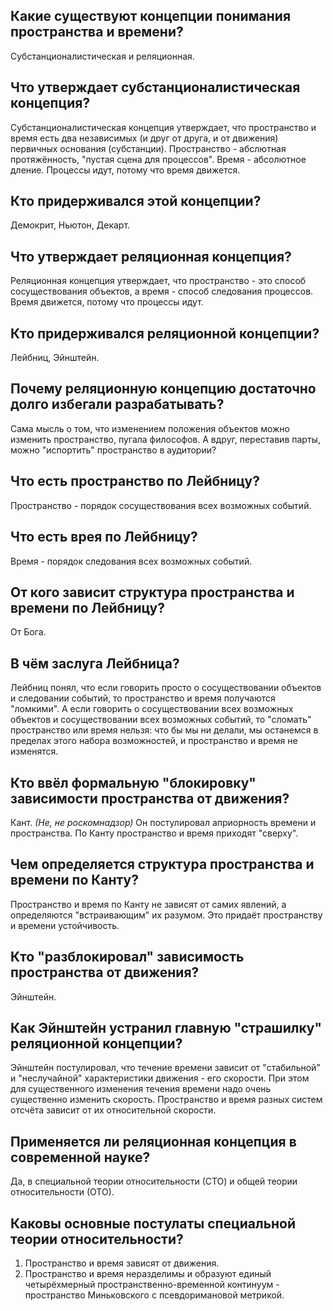 ## Какие существуют концепции понимания пространства и времени?
Субстанционалистическая и реляционная.

## Что утверждает субстанционалистическая концепция?
Субстанционалистическая концепция утверждает, что пространство и время есть два независимых (и друг от друга, и от движения) первичных основания (субстанции).
Пространство - абслютная протяжённость, "пустая сцена для процессов".
Время - абсолютное дление.
Процессы идут, потому что время движется.

## Кто придерживался этой концепции?
Демокрит, Ньютон, Декарт.

## Что утверждает реляционная концепция?
Реляционная концепция утверждает, что пространство - это способ сосуществования объектов, а время - способ следования процессов.
Время движется, потому что процессы идут.

## Кто придерживался реляционной концепции?
Лейбниц, Эйнштейн.

## Почему реляционную концепцию достаточно долго избегали разрабатывать?
Сама мысль о том, что изменением положения объектов можно изменить пространство, пугала философов.
А вдруг, переставив парты, можно "испортить" пространство в аудитории?

## Что есть пространство по Лейбницу?
Пространство - порядок сосуществования всех возможных событий.

## Что есть врея по Лейбницу?
Время - порядок следования всех возможных событий.

## От кого зависит структура пространства и времени по Лейбницу?
От Бога.

## В чём заслуга Лейбница?
Лейбниц понял, что если говорить просто о сосуществовании объектов и следовании событий, то пространство и время получаются "ломкими".
А если говорить о сосуществовании всех возможных объектов и сосуществовании всех возможных событий, то "сломать" пространство или время нельзя:
что бы мы ни делали, мы останемся в пределах этого набора возможностей, и пространство и время не изменятся.

## Кто ввёл формальную "блокировку" зависимости пространства от движения?
Кант. *(Не, не роскомнадзор)*
Он постулировал априорность времени и пространства.
По Канту пространство и время приходят "сверху".

## Чем определяется структура пространства и времени по Канту?
Пространство и время по Канту не зависят от самих явлений, а определяются "встраивающим" их разумом.
Это придаёт пространству и времени устойчивость.

## Кто "разблокировал" зависимость пространства от движения?
Эйнштейн.

## Как Эйнштейн устранил главную "страшилку" реляционной концепции?
Эйнштейн постулировал, что течение времени зависит от "стабильной"  и "неслучайной" характеристики движения - его скорости.
При этом для существенного изменения течения времени надо очень существенно изменить скорость.
Пространство и время разных систем отсчёта зависит от их относительной скорости.

## Применяется ли реляционная концепция в современной науке?
Да, в специальной теории относительности (СТО) и общей теории относительности (ОТО).

## Каковы основные постулаты специальной теории относительности?
1. Пространство и время зависят от движения.
2. Пространство и время неразделимы и образуют единый четырёхмерный пространственно-временной континуум - пространство Миньковского с псевдоримановой метрикой.

